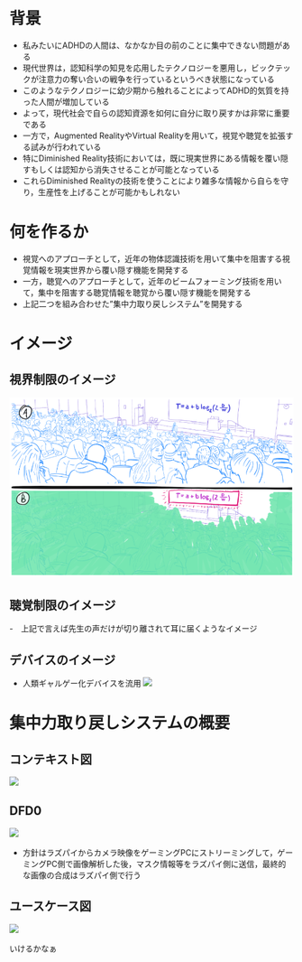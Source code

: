 # 背景
- 私みたいにADHDの人間は、なかなか目の前のことに集中できない問題がある
- 現代世界は，認知科学の知見を応用したテクノロジーを悪用し，ビックテックが注意力の奪い合いの戦争を行っているというべき状態になっている
- このようなテクノロジーに幼少期から触れることによってADHD的気質を持った人間が増加している
- よって，現代社会で自らの認知資源を如何に自分に取り戻すかは非常に重要である
- 一方で，Augmented RealityやVirtual Realityを用いて，視覚や聴覚を拡張する試みが行われている
- 特にDiminished Reality技術においては，既に現実世界にある情報を覆い隠すもしくは認知から消失させることが可能となっている
- これらDiminished Realityの技術を使うことにより雑多な情報から自らを守り，生産性を上げることが可能かもしれない

# 何を作るか
- 視覚へのアプローチとして，近年の物体認識技術を用いて集中を阻害する視覚情報を現実世界から覆い隠す機能を開発する
- 一方，聴覚へのアプローチとして，近年のビームフォーミング技術を用いて，集中を阻害する聴覚情報を聴覚から覆い隠す機能を開発する
- 上記二つを組み合わせた”集中力取り戻しシステム”を開発する


# イメージ
## 視界制限のイメージ
![](images/20231202123049.png)

## 聴覚制限のイメージ
-　上記で言えば先生の声だけが切り離されて耳に届くようなイメージ

## デバイスのイメージ
- 人類ギャルゲー化デバイスを流用
![](20231202123344.png)
# 集中力取り戻しシステムの概要
## コンテキスト図
![](\images\context.drawio.svg)

## DFD0
![](\images\dfd0.drawio.svg)
- 方針はラズパイからカメラ映像をゲーミングPCにストリーミングして，ゲーミングPC側で画像解析した後，マスク情報等をラズパイ側に送信，最終的な画像の合成はラズパイ側で行う

## ユースケース図
![](\images/usecase.drawio.svg)

いけるかなぁ